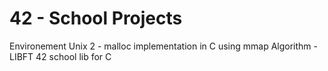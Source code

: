 42 - School Projects
=======================
Environement Unix 2
	- malloc implementation in C using mmap
Algorithm
	- LIBFT 42 school lib for C
